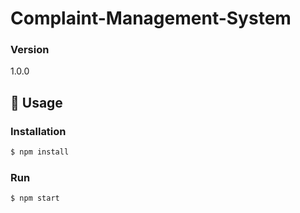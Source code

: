 # Complaint-Management-System

### Version
1.0.0

## 📝 Usage

### Installation

```sh
$ npm install
```

### Run

```sh
$ npm start
```
